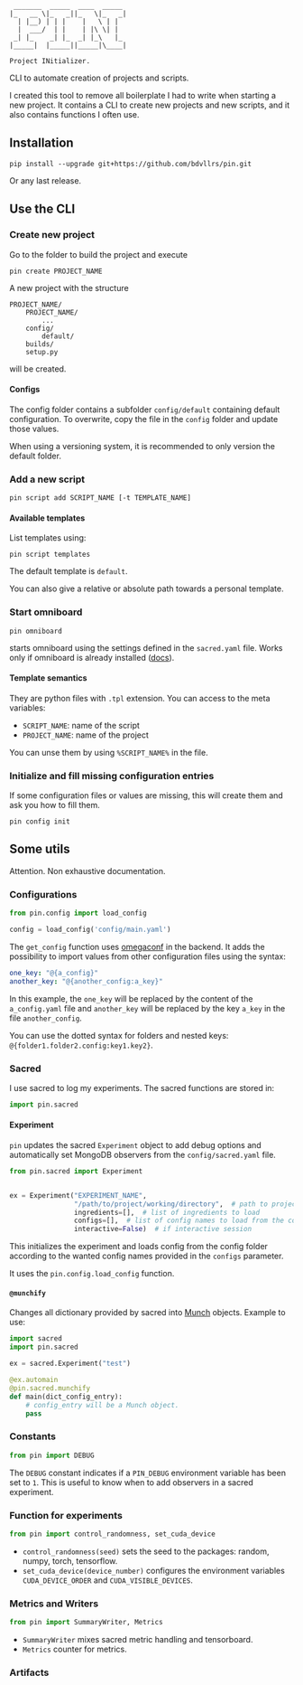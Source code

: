 ```
 _______  _____  ____  _____  
|_   __ \|_   _||_   \|_   _| 
  | |__) | | |    |   \ | |   
  |  ___/  | |    | |\ \| |   
 _| |_    _| |_  _| |_\   |_  
|_____|  |_____||_____|\____| 

Project INitializer.
```

CLI to automate creation of projects and scripts.

I created this tool to remove all boilerplate I had to write when
starting a new project. It contains a CLI to create new projects and 
new scripts, and it also contains functions I often use.

## Installation

```
pip install --upgrade git+https://github.com/bdvllrs/pin.git
```

Or any last release.

## Use the CLI

### Create new project

Go to the folder to build the project and execute
``` 
pin create PROJECT_NAME
```

A new project with the structure 
```
PROJECT_NAME/
    PROJECT_NAME/
        ...
    config/
        default/
    builds/
    setup.py
```

will be created.

#### Configs
The config folder contains a subfolder `config/default` containing default
configuration. To overwrite, copy the file in the `config` folder and
update those values.

When using a versioning system, it is recommended to only version the default
folder.

### Add a new script
```
pin script add SCRIPT_NAME [-t TEMPLATE_NAME]
```

#### Available templates
List templates using:
```
pin script templates
```

The default template is `default`.

You can also give a relative or absolute path towards a personal template.


### Start omniboard
```
pin omniboard
```
starts omniboard using the settings defined in the `sacred.yaml` file.
Works only if omniboard is already installed ([docs](https://vivekratnavel.github.io/omniboard/#/quick-start)).

#### Template semantics
They are python files with `.tpl` extension. You can access to the meta variables:
- `SCRIPT_NAME`: name of the script
- `PROJECT_NAME`: name of the project

You can unse them by using `%SCRIPT_NAME%` in the file.

### Initialize and fill missing configuration entries
If some configuration files or values are missing, this
will create them and ask you how to fill them.
```
pin config init
``` 

## Some utils
Attention. Non exhaustive documentation.


### Configurations
```python
from pin.config import load_config

config = load_config('config/main.yaml')
```

The `get_config` function uses [omegaconf](https://github.com/omry/omegaconf) in the backend.
It adds the possibility to import values from other
configuration files using the syntax:
```yaml
one_key: "@{a_config}"
another_key: "@{another_config:a_key}"
```
In this example, the `one_key` will be replaced by the content
of the `a_config.yaml` file and `another_key` will be replaced
by the key `a_key` in the file `another_config`.

You can use the dotted syntax for folders and nested keys: `@{folder1.folder2.config:key1.key2}`.

### Sacred
I use sacred to log my experiments. The sacred functions are stored in:
```python
import pin.sacred
```

#### Experiment
`pin` updates the sacred `Experiment` object to add
debug options and automatically set MongoDB observers from
the `config/sacred.yaml` file.

```python
from pin.sacred import Experiment


ex = Experiment("EXPERIMENT_NAME",
                "/path/to/project/working/directory",  # path to project directory
                ingredients=[],  # list of ingredients to load
                configs=[],  # list of config names to load from the config folder
                interactive=False)  # if interactive session
```
This initializes the experiment and loads config from the config folder
according to the wanted config names provided in the `configs` parameter.

It uses the `pin.config.load_config` function.


#### `@munchify`
Changes all dictionary provided by sacred into [Munch](https://github.com/Infinidat/munch) objects.
Example to use:
```python
import sacred
import pin.sacred

ex = sacred.Experiment("test")

@ex.automain
@pin.sacred.munchify
def main(dict_config_entry):
    # config_entry will be a Munch object.
    pass
```

### Constants
```python
from pin import DEBUG
```

The `DEBUG` constant indicates if a `PIN_DEBUG` environment variable has been set to `1`.
This is useful to know when to add observers in a sacred experiment.

### Function for experiments
```python
from pin import control_randomness, set_cuda_device
```

- `control_randomness(seed)` sets the seed to the packages: random, numpy, torch, tensorflow.
- `set_cuda_device(device_number)` configures the environment variables `CUDA_DEVICE_ORDER` and `CUDA_VISIBLE_DEVICES`.

### Metrics and Writers
```python
from pin import SummaryWriter, Metrics
```
- `SummaryWriter` mixes sacred metric handling and tensorboard.
- `Metrics` counter for metrics.

### Artifacts

